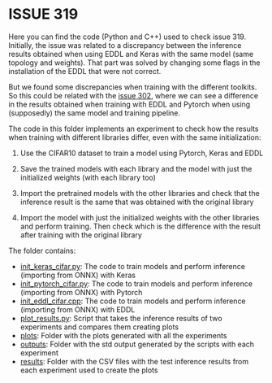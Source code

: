 # ISSUE 319

Here you can find the code (Python and C++) used to check issue 319. Initially, the issue was related to a discrepancy between the inference results obtained
when using EDDL and Keras with the same model (same topology and weights). That part was solved by changing some flags in the installation of the EDDL that were not correct.

But we found some discrepancies when training with the different toolkits. So this could be related with the [issue 302](https://github.com/deephealthproject/eddl/issues/302),
where we can see a difference in the results obtained when training with EDDL and Pytorch when using (supposedly) the same model and training pipeline.

The code in this folder implements an experiment to check how the results when training with different libraries differ, even with the same initialization:

1. Use the CIFAR10 dataset to train a model using Pytorch, Keras and EDDL

2. Save the trained models with each library and the model with just the initialized weights (with each library too)

3. Import the pretrained models with the other libraries and check that the inference result is the same that was obtained with the original library

4. Import the model with just the initialized weights with the other libraries and perform training. Then check which is the difference with the result after
   training with the original library

The folder contains:

- [init_keras_cifar.py](init_keras_cifar.py): The code to train models and perform inference (importing from ONNX) with Keras
- [init_pytorch_cifar.py](init_pytorch_cifar.py): The code to train models and perform inference (importing from ONNX) with Pytorch
- [init_eddl_cifar.cpp](init_eddl_cifar.cpp): The code to train models and perform inference (importing from ONNX) with EDDL
- [plot_results.py](plot_results.py): Script that takes the inference results of two experiments and compares them creating plots
- [plots](plots): Folder with the plots generated with all the experiments
- [outputs](outputs): Folder with the std output generated by the scripts with each experiment
- [results](results): Folder with the CSV files with the test inference results from each experiment used to create the plots
